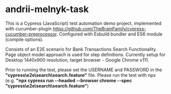 # andrii-melnyk-task

This is a Cypress (JavaScript) test automation demo project, implemented with cucumber-plugin https://github.com/TheBrainFamily/cypress-cucumber-preprocessor. Configured with Esbuild bundler and ES6 module (compile options).

Consists of an E2E scenario for Bank Transactions Search Functionality. Page object model approach is used for step definitions. Currently setup for Desktop 1440x900 resolution, target browser - Google Chrome v111.


Prior to running the test, please set the USERNAME and PASSWORD in the **"cypress\e2e\search\search.feature"** file. Please run the test with npx (e.g. **"npx cypress run --headed --browser chrome --spec "cypress\e2e\search\search.feature"**)
